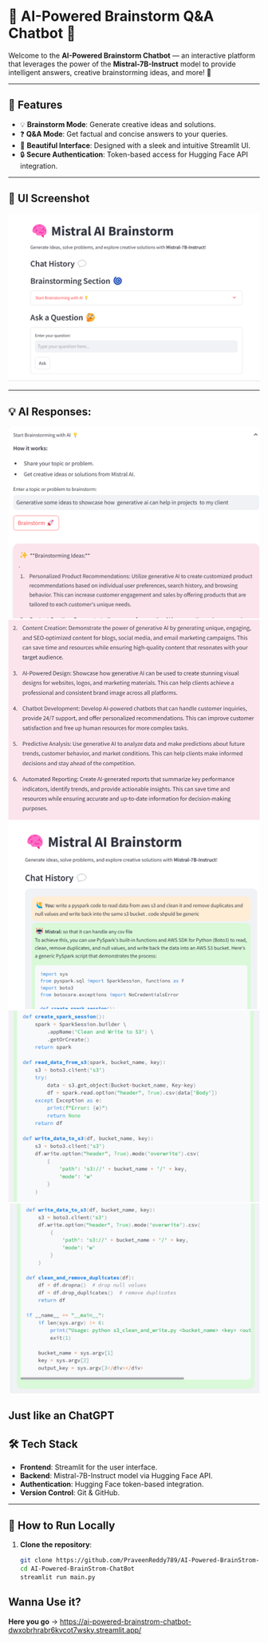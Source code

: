 # 🧠 AI-Powered Brainstorm Q&A Chatbot 🤖

Welcome to the **AI-Powered Brainstorm Chatbot** — an interactive platform that leverages the power of the **Mistral-7B-Instruct** model to provide intelligent answers, creative brainstorming ideas, and more! 🚀

---

## 🌟 Features
- 💡 **Brainstorm Mode**: Generate creative ideas and solutions.
- ❓ **Q&A Mode**: Get factual and concise answers to your queries.
- 🎨 **Beautiful Interface**: Designed with a sleek and intuitive Streamlit UI.
- 🔒 **Secure Authentication**: Token-based access for Hugging Face API integration.

---

## 📸 UI Screenshot

![App Screenshot](https://github.com/PraveenReddy789/AI-Powered-BrainStrom-ChatBot/blob/main/images/AI-Powered.png) 


---
## 💡 AI Responses:
![App Screenshot](https://github.com/PraveenReddy789/AI-Powered-BrainStrom-ChatBot/blob/main/images/response_1.png)
![App Screenshot](https://github.com/PraveenReddy789/AI-Powered-BrainStrom-ChatBot/blob/main/images/response_2.png)
![App Screenshot](https://github.com/PraveenReddy789/AI-Powered-BrainStrom-ChatBot/blob/main/images/response_3.png)
![App Screenshot](https://github.com/PraveenReddy789/AI-Powered-BrainStrom-ChatBot/blob/main/images/response_4.png)
![App Screenshot](https://github.com/PraveenReddy789/AI-Powered-BrainStrom-ChatBot/blob/main/images/response_5.png)

**Just like an ChatGPT**
---

## 🛠️ Tech Stack
- **Frontend**: Streamlit for the user interface.
- **Backend**: Mistral-7B-Instruct model via Hugging Face API.
- **Authentication**: Hugging Face token-based integration.
- **Version Control**: Git & GitHub.

---

## 🚀 How to Run Locally

1. **Clone the repository**:
   ```bash
   git clone https://github.com/PraveenReddy789/AI-Powered-BrainStrom-ChatBot.git
   cd AI-Powered-BrainStrom-ChatBot
   streamlit run main.py
## Wanna Use it?
**Here you go** -> https://ai-powered-brainstrom-chatbot-dwxobrhrabr6kvcot7wsky.streamlit.app/
